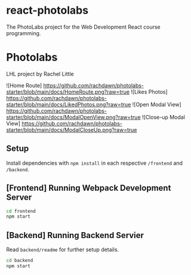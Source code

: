 # react-photolabs
The PhotoLabs project for the Web Development React course programming.

# Photolabs
LHL project by Rachel Little

![Home Route] https://github.com/rachdawn/photolabs-starter/blob/main/docs/HomeRoute.png?raw=true
![Likes Photos] https://github.com/rachdawn/photolabs-starter/blob/main/docs/LikedPhotos.png?raw=true
![Open Modal View] https://github.com/rachdawn/photolabs-starter/blob/main/docs/ModalOpenView.png?raw=true
![Close-up Modal View] https://github.com/rachdawn/photolabs-starter/blob/main/docs/ModalCloseUp.png?raw=true

## Setup

Install dependencies with `npm install` in each respective `/frontend` and `/backend`.

## [Frontend] Running Webpack Development Server

```sh
cd frontend
npm start
```

## [Backend] Running Backend Servier

Read `backend/readme` for further setup details.

```sh
cd backend
npm start
```
